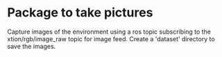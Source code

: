 # Package to take pictures

Capture images of the environment using a ros topic subscribing to the xtion/rgb/image_raw topic for image feed.
Create a 'dataset' directory to save the images.